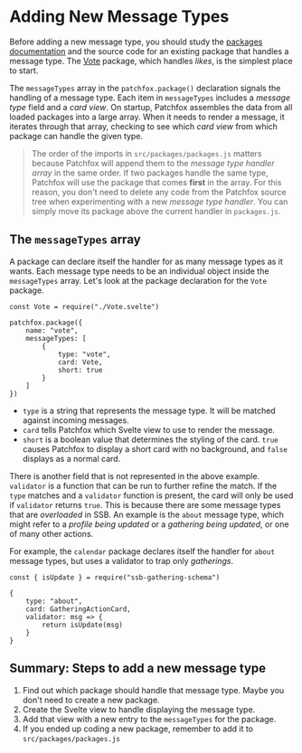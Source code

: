 # Adding New Message Types

Before adding a new message type, you should study the [packages documentation](/development/packages.md) and the source code for an existing package that handles a message type. The [Vote](https://github.com/soapdog/patchfox/tree/master/src/packages/vote) package, which handles _likes_, is the simplest place to start.

The `messageTypes` array in the `patchfox.package()` declaration signals the handling of a message type. Each item in `messageTypes` includes a _message type_ field and a _card view_. On startup, Patchfox assembles the data from all loaded packages into a large array. When it needs to render a message, it iterates through that array, checking to see which _card view_ from which package can handle the given type.

> The order of the imports in `src/packages/packages.js` matters because Patchfox will append them to the _message type handler array_ in the same order. If two packages handle the same type, Patchfox will use the package that comes **first** in the array. For this reason, you don't need to delete any code from the Patchfox source tree when experimenting with a new _message type handler_. You can simply move its package above the current handler in `packages.js`.

## The `messageTypes` array

A package can declare itself the handler for as many message types as it wants. Each message type needs to be an individual object inside the `messageTypes` array. Let's look at the package declaration for the `Vote` package.

```
const Vote = require("./Vote.svelte")

patchfox.package({
    name: "vote",
    messageTypes: [
        {
            type: "vote",
            card: Vote,
            short: true
        }
    ]
})
```

* `type` is a string that represents the message type. It will be matched against incoming messages.
* `card` tells Patchfox which Svelte view to use to render the message.
* `short` is a boolean value that determines the styling of the card. `true` causes Patchfox to display a short card with no background, and `false` displays as a normal card.

There is another field that is not represented in the above example. `validator` is a function that can be run to further refine the match. If the `type` matches and a `validator` function is present, the card will only be used if `validator` returns `true`. This is because there are some message types that are _overloaded_ in SSB. An example is the `about` message type, which might refer to a _profile being updated_ or a _gathering being updated_, or one of many other actions.

For example, the `calendar` package declares itself the handler for `about` message types, but uses a validator to trap only _gatherings_.

```
const { isUpdate } = require("ssb-gathering-schema")

{
    type: "about",
    card: GatheringActionCard,
    validator: msg => {
        return isUpdate(msg)
    }
}
```

## Summary: Steps to add a new message type

1. Find out which package should handle that message type. Maybe you don't need to create a new package.
2. Create the Svelte view to handle displaying the message type.
3. Add that view with a new entry to the `messageTypes` for the package.
4. If you ended up coding a new package, remember to add it to `src/packages/packages.js`
